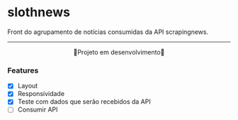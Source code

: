 # slothnews
Front do agrupamento de notícias consumidas da API scrapingnews.
<hr>
<p align="center">🚧Projeto em desenvolvimento🚧</p>

### Features
- [x] Layout
- [x] Responsividade
- [x] Teste com dados que serão recebidos da API
- [ ] Consumir API
